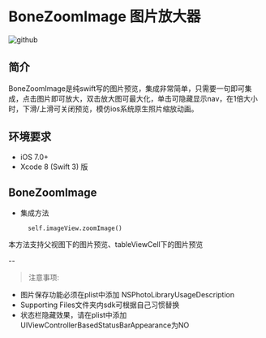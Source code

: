 # BoneZoomImage 图片放大器
![github](https://github.com/kuangtao22/BoneImagePreview/blob/master/%E9%A2%84%E8%A7%88.gif
 "github")  
## 简介
BoneZoomImage是纯swift写的图片预览，集成非常简单，只需要一句即可集成，点击图片即可放大，双击放大图可最大化，单击可隐藏显示nav，在1倍大小时，下滑/上滑可关闭预览，模仿ios系统原生照片缩放动画。

## 环境要求

* iOS 7.0+
* Xcode 8 (Swift 3) 版

## BoneZoomImage
* 集成方法

		self.imageView.zoomImage()
本方法支持父视图下的图片预览、tableViewCell下的图片预览
		
--
 

> 注意事项: 
> 
* 图片保存功能必须在plist中添加 NSPhotoLibraryUsageDescription
* Supporting Files文件夹内sdk可根据自己习惯替换
* 状态栏隐藏效果，请在plist中添加UIViewControllerBasedStatusBarAppearance为NO